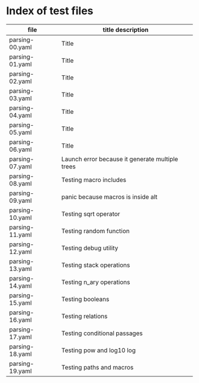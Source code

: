 # Index of test files

<!--
grep title: \*.yaml
I| :s/:title:/ | /A |j
-->

| file            | title description |
| --------------- | ----------------- |
| parsing-00.yaml |  Title |
| parsing-01.yaml |  Title |
| parsing-02.yaml |  Title |
| parsing-03.yaml |  Title |
| parsing-04.yaml |  Title |
| parsing-05.yaml |  Title |
| parsing-06.yaml |  Title |
| parsing-07.yaml |  Launch error because it generate multiple trees |
| parsing-08.yaml |  Testing macro includes |
| parsing-09.yaml |  panic because macros is inside alt |
| parsing-10.yaml |  Testing sqrt operator |
| parsing-11.yaml |  Testing random function |
| parsing-12.yaml |  Testing debug utility |
| parsing-13.yaml |  Testing stack operations |
| parsing-14.yaml |  Testing n\_ary operations |
| parsing-15.yaml |  Testing booleans |
| parsing-16.yaml |  Testing relations |
| parsing-17.yaml |  Testing conditional passages |
| parsing-18.yaml |  Testing pow and log10 log |
| parsing-19.yaml |  Testing paths and macros |
